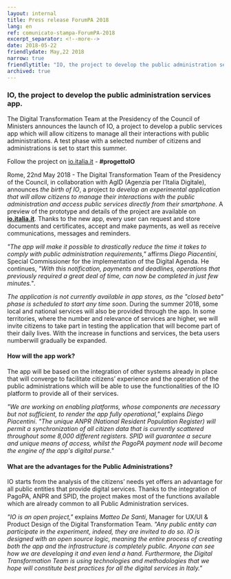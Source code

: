 ```yaml
---
layout: internal
title: Press release ForumPA 2018
lang: en
ref: comunicato-stampa-ForumPA-2018
excerpt_separator: <!--more-->
date: 2018-05-22
friendlydate: May,22 2018
narrow: true
friendlytitle: "IO, the project to develop the public administration services app."
archived: true
---
```


### IO, the project to develop the public administration services app.

The Digital Transformation Team at the Presidency of the Council of Ministers announces the launch of IO, a project to develop a public services app which will allow citizens to manage all their interactions with public administrations. A test phase  with a selected number of citizens and administrations is set to start this summer.

Follow the project on [io.italia.it](https://io.italia.it) - **#progettoIO**

Rome, 22nd May 2018 -  The Digital Transformation Team of the Presidency of the Council, in collaboration with AgID (Agenzia per l’Italia Digitale), announces *the birth of IO*, a project *to develop an experimental application that will allow citizens to manage their interactions with the public administration and access public services directly from their smartphone*. A preview of the prototype and details of the project are available on <a  href="https://io.italia.it"><b>io.italia.it</b></a>. Thanks to the new app, every user can request and store documents and certificates, accept and make payments, as well as receive communications, messages and reminders.

<!--more-->

_"The app will make it possible to drastically reduce the time it takes to comply with public administration requirements,"_ affirms *Diego Piacentini*, Special Commissioner for the implementation of the Digital Agenda. He continues, _"With this notification, payments and deadlines, operations that previously required a great deal of time, can now be completed in just few minutes."_.

*The application is not currently available in app stores, as the "closed beta" phase is scheduled to start any time soon*. During the  summer 2018, some local and national services will also be provided through the app. In some territories, where the number and relevance of services are higher, we will invite citizens to take part in testing the application that will become part of their daily lives. With the increase in functions and services, the beta users numberwill gradually be expanded.

#### How will the app work?

The app will be based on the integration of other systems already in place that will converge to facilitate citizens’ experience and the operation of the public administrations which will be able to use the functionalities of the IO platform to provide all of their services.

_"We are working on enabling platforms, whose components are necessary but not sufficient, to render the app fully operational,"_ explains *Diego Piacentini*. _"The unique ANPR (National Resident Population Register) will permit a synchronization of all citizen data that is currently scattered throughout some 8,000 different registers. SPID will guarantee a secure and unique means of access, whilst the PagoPA payment node will become the engine of the app's digital purse."_

#### What are the advantages for the Public Administrations?

IO starts from the analysis of the citizens’ needs yet offers an advantage for all public entities that provide digital services. Thanks to the integration of PagoPA, ANPR and SPID, the project makes most of the functions available which are already  common to all Public Administration services.

_"IO is an open project,"_ explains *Matteo De Santi*, Manager for UX/UI & Product Design of the Digital Transformation Team. _"Any public entity can participate in the experiment, indeed, they are invited to do so. IO is designed with an open source logic, meaning the entire process of creating both the app and the infrastructure is completely public. Anyone can see how we are developing it and even lend a hand. Furthermore, the Digital Transformation Team is using technologies and methodologies that we hope will constitute best practices for all the digital services in Italy."_

